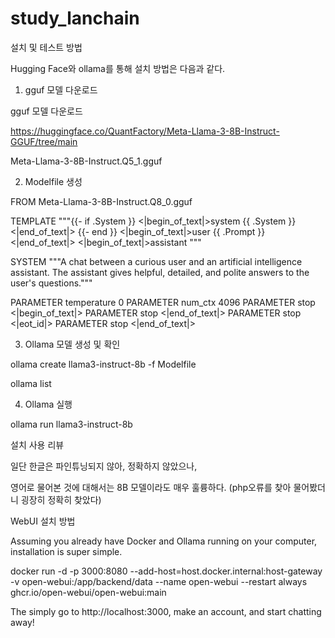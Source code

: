 # study_lanchain

설치 및 테스트 방법

Hugging Face와 ollama를 통해 설치 방법은 다음과 같다.

1. gguf 모델 다운로드 

gguf 모델 다운로드

https://huggingface.co/QuantFactory/Meta-Llama-3-8B-Instruct-GGUF/tree/main  



Meta-Llama-3-8B-Instruct.Q5_1.gguf



2. Modelfile 생성

FROM Meta-Llama-3-8B-Instruct.Q8_0.gguf

TEMPLATE """{{- if .System }}
<|begin_of_text|>system {{ .System }}<|end_of_text|>
{{- end }}
<|begin_of_text|>user
{{ .Prompt }}<|end_of_text|>
<|begin_of_text|>assistant
"""

SYSTEM """A chat between a curious user and an artificial intelligence assistant. The assistant gives helpful, detailed, and polite answers to the user's questions."""

PARAMETER temperature 0
PARAMETER num_ctx 4096
PARAMETER stop <|begin_of_text|>
PARAMETER stop <|end_of_text|>
PARAMETER stop <|eot_id|>
PARAMETER stop <|end_of_text|>

3. Ollama 모델 생성 및 확인

ollama create llama3-instruct-8b -f Modelfile

ollama list

4. Ollama 실행

ollama run llama3-instruct-8b

설치 사용 리뷰 

일단 한글은 파인튜닝되지 않아, 정확하지 않았으나,

영어로 물어본 것에 대해서는 8B 모델이라도 매우 훌륭하다. (php오류를 찾아 물어봤더니 굉장히 정확히 찾았다)





WebUI 설치 방법

Assuming you already have Docker and Ollama running on your computer, installation is super simple.

docker run -d -p 3000:8080 --add-host=host.docker.internal:host-gateway -v open-webui:/app/backend/data --name open-webui --restart always ghcr.io/open-webui/open-webui:main

The simply go to http://localhost:3000, make an account, and start chatting away!

